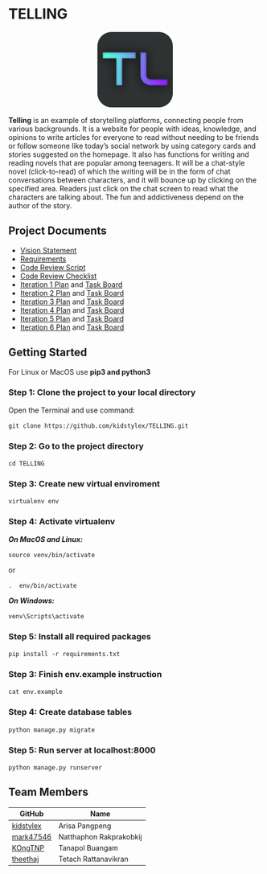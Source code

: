 # TELLING 

<p align="center">
<img src="TELLING/static/Base/img/logo.png" width="150px" height="150px"></a>
</p>

**Telling** is an example of storytelling platforms, connecting people from various backgrounds. It is a website for people with ideas, knowledge, and opinions to write articles for everyone to read without needing to be friends or follow someone like today’s social network by using category cards and stories suggested on the homepage. It also has functions for writing and reading novels that are popular among teenagers. It will be a chat-style novel (click-to-read) of which the writing will be in the form of chat conversations between characters, and it will bounce up by clicking on the specified area. Readers just click on the chat screen to read what the characters are talking about. The fun and addictiveness depend on the author of the story.


## Project Documents
* [Vision Statement](../../wiki/Vision%20Statement)
* [Requirements](../../wiki/Requirements)
* [Code Review Script](../../wiki/Code%20Review%20Script)
* [Code Review Checklist](../../wiki/Code%20Review%20Checklist)
* [Iteration 1 Plan](../../wiki/Iteration-1-Plan) and [Task Board](../../projects/1)
* [Iteration 2 Plan](../../wiki/Iteration-2-Plan) and [Task Board](../../projects/2)
* [Iteration 3 Plan](../../wiki/Iteration-3-Plan) and [Task Board](../../projects/3)
* [Iteration 4 Plan](../../wiki/Iteration-4-Plan) and [Task Board](../../projects/4)
* [Iteration 5 Plan](../../wiki/Iteration-5-Plan) and [Task Board](../../projects/8)
* [Iteration 6 Plan](../../wiki/Iteration-6-Plan) and [Task Board](../../projects/10)

## Getting Started

For Linux or MacOS use **pip3 and python3**

### Step 1: Clone the project to your local directory

Open the Terminal and use command:

    git clone https://github.com/kidstylex/TELLING.git

### Step 2: Go to the project directory

    cd TELLING

### Step 3: Create new virtual enviroment

    virtualenv env

### Step 4: Activate virtualenv

***On MacOS and Linux:***

    source venv/bin/activate

or

    .  env/bin/activate

***On Windows:***

    venv\Scripts\activate

### Step 5: Install all required packages

    pip install -r requirements.txt

### Step 3: Finish env.example instruction

    cat env.example

### Step 4: Create database tables

    python manage.py migrate

### Step 5: Run server at localhost:8000

    python manage.py runserver 

## Team Members

GitHub                                     |           Name            |       
-------------------------------------------|---------------------------|
[kidstylex](https://github.com/kidstylex)  |  Arisa Pangpeng           |             
[mark47546](https://github.com/mark47546)  |  Natthaphon Rakprakobkij  |              
[KOngTNP](https://github.com/kongtnp)      |   Tanapol Buangam         |       
[theethaj](https://github.com/theethaj)    |  Tetach Rattanavikran     |              
